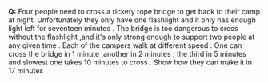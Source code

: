**Q:**
Four people need to cross a rickety rope bridge to get back to their camp at night. Unfortunately they only have one flashlight and it only has enough light left for seventeen minutes . The bridge is too dangerous to cross without the flashlight ,and it's only strong enough to support two people at any given time . Each of the campers walk at different speed . One can cross the bridge in 1 minute ,another in 2 minutes , the third in 5 minutes and slowest one takes 10 minutes to cross . Show how they can make it in 17 minutes
